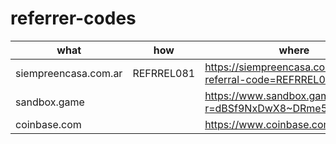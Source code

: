 # referrer-codes


| what | how | where
| ---- | --- | ----- 
| siempreencasa.com.ar | REFRREL081 | https://siempreencasa.com.ar?referral-code=REFRREL081
| sandbox.game         |            | https://www.sandbox.game/login/?r=dBSf9NxDwX8~DRme5QeIf
| coinbase.com         |            | https://www.coinbase.com/join/rela_x

